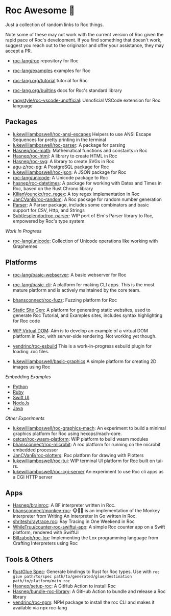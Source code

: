 
# Roc Awesome 🤘

Just a collection of random links to Roc things. 

Note some of these may not work with the current version of Roc given the rapid pace of Roc's development. If you find something that doesn't work, suggest you reach out to the originator and offer your assistance, they may accept a PR.

- [roc-lang/roc](https://github.com/roc-lang/roc) repository for Roc
- [roc-lang/examples](https://github.com/roc-lang/examples) examples for Roc
- [roc-lang.org/tutorial](https://www.roc-lang.org/tutorial) tutorial for Roc
- [roc-lang.org/builtins](https://www.roc-lang.org/builtins) docs for Roc's standard library

- [raqystyle/roc-vscode-unofficial](https://github.com/raqystyle/roc-vscode-unofficial): Unnoficial VSCode extension for Roc language

## Packages
- [lukewilliamboswell/roc-ansi-escapes](https://github.com/lukewilliamboswell/roc-ansi-escapes) Helpers to use ANSI Escape Sequences for pretty printing in the terminal
- [lukewilliamboswell/roc-parser](https://github.com/lukewilliamboswell/roc-parser): A package for parsing   
- [Hasnep/roc-math](https://github.com/Hasnep/roc-math): Mathematical functions and constants in Roc
- [Hasnep/roc-html](https://github.com/Hasnep/roc-html): A library to create HTML in Roc
- [Hasnep/roc-svg](https://github.com/Hasnep/roc-svg): A library to create SVGs in Roc
- [agu-z/roc-pg](https://github.com/agu-z/roc-pg): A PostgreSQL package for Roc
- [lukewilliamboswell/roc-json](https://github.com/lukewilliamboswell/roc-json): A JSON package for Roc 
- [roc-lang/unicode](https://github.com/roc-lang/unicode): A Unicode package to Roc
- [hasnep/roc-datetimes](https://github.com/hasnep/roc-datetimes): A package for working with Dates and Times in Roc, based on the Rust Chrono library
- [KilianVounckx/roc_regex](https://github.com/KilianVounckx/roc_regex): A toy regex implementation in Roc
- [JanCVanB/roc-random](https://github.com/lukewilliamboswell/roc-random): A Roc package for random number generation
- [Parser](https://github.com/roc-lang/roc/tree/main/examples/parser/package): A Parser package, includes some combinators and basic support for CSV, Http, and Strings
- [Subtlesplendor/roc-parser](https://github.com/Subtlesplendor/roc-parser): WIP port of Elm's Parser library to Roc, empowered by Roc's type system.

*Work In Progress*
- [roc-lang/unicode](https://github.com/roc-lang/unicode): Collection of Unicode operations like working with Graphemes

## Platforms
- [roc-lang/basic-webserver](https://github.com/roc-lang/basic-webserver): A basic webserver for Roc
- [roc-lang/basic-cli](https://github.com/roc-lang/basic-cli): A platform for making CLI apps. This is the most mature platform and is actively maintained by the core team.
- [bhansconnect/roc-fuzz](https://github.com/bhansconnect/roc-fuzz): Fuzzing platform for Roc
- [Static Site Gen](https://github.com/roc-lang/roc/tree/main/examples/static-site-gen): A platform for generating static websites, used to generate Roc Tutorial, and Examples sites, includes syntax highlighting for Roc code
- [WIP Virtual DOM](https://github.com/roc-lang/roc/tree/main/examples/virtual-dom-wip): Aim is to develop an example of a virtual DOM platform in Roc, with server-side rendering. Not working yet though.

- [vendrinc/roc-esbuild](https://github.com/vendrinc/roc-esbuild) This is a work-in-progress esbuild plugin for loading .roc files.

- [lukewilliamboswell/basic-graphics](https://github.com/lukewilliamboswell/basic-graphics) A simple platform for creating 2D images using Roc

*Embedding Examples*
- [Python](https://github.com/roc-lang/roc/tree/main/examples/python-interop)
- [Ruby](https://github.com/roc-lang/roc/tree/main/examples/ruby-interop)
- [Swift UI](https://github.com/roc-lang/roc/tree/main/examples/swiftui)
- [NodeJs](https://github.com/roc-lang/roc/tree/main/examples/nodejs-interop)
- [Java](https://github.com/roc-lang/roc/tree/main/examples/jvm-interop)

*Other Experiments*
- [lukewilliamboswell/roc-graphics-mach](https://github.com/lukewilliamboswell/roc-graphics-mach): An experiment to build a minimal graphics platform for Roc using hexops/mach-core.
- [ostcar/roc-wasm-platform](https://github.com/ostcar/roc-wasm-platform): WIP platform to build wasm modules
- [bhansconnect/roc-microbit](https://github.com/bhansconnect/roc-microbit): A roc platform for running on the microbit embedded processor
- [JanCVanB/roc-plotters](https://github.com/JanCVanB/roc-plotters): Roc platform for drawing with Plotters
- [lukewilliamboswell/roc-tui](https://github.com/lukewilliamboswell/roc-tui): WIP terminal UI platform for Roc built on tui-rs.
- [lukewilliamboswell/roc-cgi-server](https://github.com/lukewilliamboswell/roc-cgi-server) An experiment to use Roc cli apps as a CGI HTTP server

## Apps
- [Hasnep/brainroc](https://github.com/Hasnep/brainroc): A BF interpreter written in Roc.
- [bhansconnect/monkey-roc](https://github.com/bhansconnect/monkey-roc): 🐵🤘🏼 is an implementation of the Monkey interpreter from Writing An Interpreter In Go written in Roc.
- [shritesh/raytrace.roc](https://github.com/shritesh/raytrace.roc): Ray Tracing in One Weekend in Roc
- [WhileTruu/counter-roc-swiftui-app](https://github.com/WhileTruu/counter-roc-swiftui-app): A simple Roc counter app on a Swift platform, rendered with SwiftUI
- [Billzabob/roc-lox](https://github.com/Billzabob/roc-lox): Implementing the Lox programming language from Crafting Interpreters using Roc

## Tools & Others
- [RustGlue Spec](https://github.com/roc-lang/roc/blob/main/crates/glue/src/RustGlue.roc): Generate bindings to Rust for Roc types. Use with `roc glue path/to/spec path/to/generated/glue/destination path/to/platform/main.roc`
- [Hasnep/setup-roc](https://github.com/Hasnep/setup-roc): A GitHub Action to install Roc
- [Hasnep/bundle-roc-library](https://github.com/Hasnep/bundle-roc-library): A GitHub Action to bundle and release a Roc library
- [vendrinc/roc-npm](https://github.com/vendrinc/roc-npm/): NPM package to install the roc CLI and makes it available via npx roc-lang




